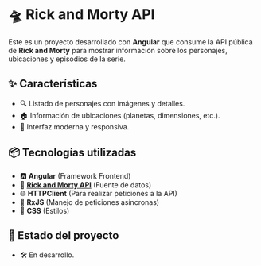 # 🛸 Rick and Morty API

Este es un proyecto desarrollado con **Angular** que consume la API pública de **Rick and Morty** para mostrar información sobre los personajes, ubicaciones y episodios de la serie.

## ✨ **Características**

- 🔍 Listado de personajes con imágenes y detalles.
- 🏠 Información de ubicaciones (planetas, dimensiones, etc.).
- 🎨 Interfaz moderna y responsiva.

## 📦 **Tecnologías utilizadas**

- 🅰️ **Angular** (Framework Frontend)
- 🔗 **[Rick and Morty API](https://rickandmortyapi.com/)** (Fuente de datos)
- 🌐 **HTTPClient** (Para realizar peticiones a la API)
- 🔄 **RxJS** (Manejo de peticiones asíncronas)
- 🎨 **CSS** (Estilos)

## 🚧 **Estado del proyecto**

- 🛠️ En desarrollo.
